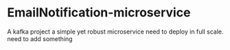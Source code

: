 # EmailNotification-microservice

A kafka project
a simple yet robust microservice
need to deploy in full scale.
need to add something
